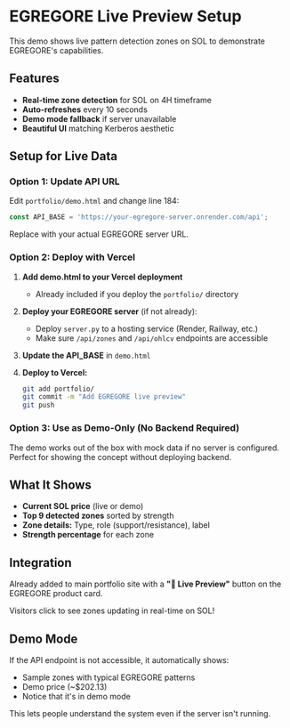 # EGREGORE Live Preview Setup

This demo shows live pattern detection zones on SOL to demonstrate EGREGORE's capabilities.

## Features

- **Real-time zone detection** for SOL on 4H timeframe
- **Auto-refreshes** every 10 seconds
- **Demo mode fallback** if server unavailable
- **Beautiful UI** matching Kerberos aesthetic

## Setup for Live Data

### Option 1: Update API URL

Edit `portfolio/demo.html` and change line 184:

```javascript
const API_BASE = 'https://your-egregore-server.onrender.com/api';
```

Replace with your actual EGREGORE server URL.

### Option 2: Deploy with Vercel

1. **Add demo.html to your Vercel deployment**
   - Already included if you deploy the `portfolio/` directory

2. **Deploy your EGREGORE server** (if not already):
   - Deploy `server.py` to a hosting service (Render, Railway, etc.)
   - Make sure `/api/zones` and `/api/ohlcv` endpoints are accessible

3. **Update the API_BASE** in `demo.html`

4. **Deploy to Vercel:**
   ```bash
   git add portfolio/
   git commit -m "Add EGREGORE live preview"
   git push
   ```

### Option 3: Use as Demo-Only (No Backend Required)

The demo works out of the box with mock data if no server is configured. Perfect for showing the concept without deploying backend.

## What It Shows

- **Current SOL price** (live or demo)
- **Top 9 detected zones** sorted by strength
- **Zone details:** Type, role (support/resistance), label
- **Strength percentage** for each zone

## Integration

Already added to main portfolio site with a **"🔴 Live Preview"** button on the EGREGORE product card.

Visitors click to see zones updating in real-time on SOL!

## Demo Mode

If the API endpoint is not accessible, it automatically shows:
- Sample zones with typical EGREGORE patterns
- Demo price (~$202.13)
- Notice that it's in demo mode

This lets people understand the system even if the server isn't running.

